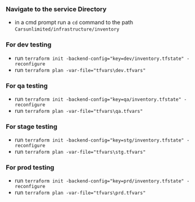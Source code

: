 ### Navigate to the service Directory
- in a cmd prompt run a `cd` command to the path `Carsunlimited/infrastructure/inventory`

### For dev testing
- run `terraform init -backend-config="key=dev/inventory.tfstate" -reconfigure`
- run `terraform plan -var-file="tfvars\dev.tfvars"`

### For qa testing
- run `terraform init -backend-config="key=qa/inventory.tfstate" -reconfigure` 
- run `terraform plan -var-file="tfvars\qa.tfvars"`

### For stage testing
- run `terraform init -backend-config="key=stg/inventory.tfstate" -reconfigure` 
- run `terraform plan -var-file="tfvars\stg.tfvars"`

### For prod testing
- run `terraform init -backend-config="key=prd/inventory.tfstate" -reconfigure`
- run `terraform plan -var-file="tfvars\prd.tfvars"`